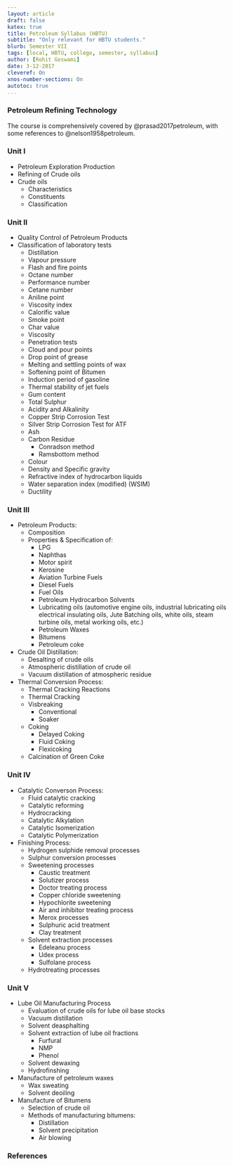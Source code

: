 ```yaml
---
layout: article
draft: false
katex: true
title: Petroleum Syllabus (HBTU)
subtitle: "Only relevant for HBTU students."
blurb: Semester VII
tags: [local, HBTU, college, semester, syllabus]
author: [Rohit Goswami]
date: 3-12-2017
cleveref: On
xnos-number-sections: On
autotoc: true
...
```


### Petroleum Refining Technology

The course is comprehensively covered by @prasad2017petroleum, with some references to @nelson1958petroleum. 

### Unit I

* Petroleum Exploration Production
* Refining of Crude oils
* Crude oils
    - Characteristics 
    - Constituents
    - Classification

### Unit II

* Quality Control of Petroleum Products
* Classification of laboratory tests
    - Distillation
    - Vapour pressure
    - Flash and fire points
    - Octane number
    - Performance number
    - Cetane number
    - Aniline point
    - Viscosity index
    - Calorific value
    - Smoke point
    - Char value
    - Viscosity
    - Penetration tests
    - Cloud and pour points
    - Drop point of grease
    - Melting and settling points of wax
    - Softening point of Bitumen
    - Induction period of gasoline
    - Thermal stability of jet fuels
    - Gum content
    - Total Sulphur
    - Acidity and Alkalinity
    - Copper Strip Corrosion Test
    - Silver Strip Corrosion Test for ATF
    - Ash
    - Carbon Residue
        + Conradson method
        + Ramsbottom method
    - Colour
    - Density and Specific gravity
    - Refractive index of hydrocarbon liquids
    - Water separation index (modified) (WSIM)
    - Ductility

### Unit III

* Petroleum Products:
    - Composition
    - Properties & Specification of:
        + LPG
        + Naphthas
        + Motor spirit
        + Kerosine
        + Aviation Turbine Fuels
        + Diesel Fuels
        + Fuel Oils
        + Petroleum Hydrocarbon Solvents
        + Lubricating oils (automotive engine oils, industrial lubricating oils electrical insulating oils, Jute Batching oils, white oils, steam turbine oils, metal working oils, etc.)
        + Petroleum Waxes
        + Bitumens
        + Petroleum coke
* Crude Oil Distillation:
    - Desalting of crude oils
    - Atmospheric distillation of crude oil
    - Vacuum distillation of atmospheric residue
* Thermal Conversion Process:
    - Thermal Cracking Reactions
    - Thermal Cracking
    - Visbreaking
        + Conventional
        + Soaker
    - Coking
        + Delayed Coking
        + Fluid Coking
        + Flexicoking
    - Calcination of Green Coke

### Unit IV

* Catalytic Converson Process:
    - Fluid catalytic cracking
    - Catalytic reforming
    - Hydrocracking
    - Catalytic Alkylation
    - Catalytic Isomerization
    - Catalytic Polymerization
* Finishing Process:
    - Hydrogen sulphide removal processes
    - Sulphur conversion processes
    - Sweetening processes
        + Caustic treatment
        + Solutizer process
        + Doctor treating process
        + Copper chloride sweetening
        + Hypochlorite sweetening
        + Air and inhibitor treating process
        + Merox processes
        + Sulphuric acid treatment
        + Clay treatment
    - Solvent extraction processes
        + Edeleanu process
        + Udex process
        + Sulfolane process
    - Hydrotreating processes

### Unit V

* Lube Oil Manufacturing Process
    - Evaluation of crude oils for lube oil base stocks
    - Vacuum distillation
    - Solvent deasphalting
    - Solvent extraction of lube oil fractions
        + Furfural
        + NMP
        + Phenol
    - Solvent dewaxing
    - Hydrofinshing
* Manufacture of petroleum waxes
    - Wax sweating
    - Solvent deoiling
* Manufacture of Bitumens
    - Selection of crude oil
    - Methods of manufacturing bitumens:
        + Distillation
        + Solvent precipitation
        + Air blowing

### References